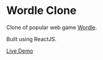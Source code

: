# Wordle Clone

Clone of popular web game [Wordle](https://www.nytimes.com/games/wordle/index.html).

Built using ReactJS.

[Live Demo](https://wordlle-clone.glitch.me)
